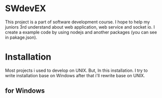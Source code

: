 # SWdevEX
This project is a part of software development course. I hope to help my juniors 3rd understand about web application, web service and socket io. I create a example code by using nodejs and another packages (you can see in pakage.json).

# Installation

Most projects i used to develop on UNIX. But, In this installation. I try to write installation base on Windows after that i'll rewrite base on UNIX.

## for Windows

